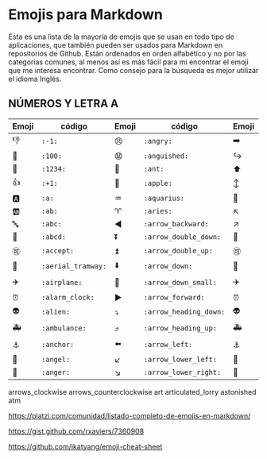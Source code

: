 # Emojis para Markdown

Esta es una lista de la mayoría de emojis que se usan en todo tipo de aplicaciones, que también pueden ser usados para Markdown en repositorios de Github. Están ordenados en orden alfabético y no por las categorías comunes, al menos así es más fácil para mi encontrar el emoji que me interesa encontrar. Como consejo para la búsqueda es mejor utilizar el idioma Inglés.

## NÚMEROS Y LETRA A

| Emoji  | código | Emoji  | código | Emoji  | código |
| ------------- | ------------- | ------------- | ------------- | ------------- | ------------- |
| :-1:  | `:-1:`  | :angry:  | `:angry:`  | :arrow_right:  | `:arrow_right:`  |
| :100:  | `:100:`  | :anguished:  | `:anguished:`  | :arrow_right_hook:  | `:arrow_right_hook:`  |
| :1234:  | `:1234:` | :ant:  | `:ant:` | :arrow_up:  | `:arrow_up:` |
| :+1: | `:+1:` | :apple: | `:apple:` | :arrow_up_down: | `:arrow_up_down:` |
| :a:  | `:a:`  | :aquarius:  | `:aquarius:`  | :arrow_up_small:  | `:arrow_up_small:`  |
| :ab:  | `:ab:`  | :aries:  | `:aries:`  | :arrow_upper_left:  | `:arrow_upper_left:`  |
| :abc:  | `:abc:`  | :arrow_backward:  | `:arrow_backward:`  | :arrow_upper_right:  | `:arrow_upper_right:`  |
| :abcd:  | `:abcd:`  | :arrow_double_down:  | `:arrow_double_down:`  | :abcd:  | `:abcd:`  |
| :accept:  | `:accept:`  | :arrow_double_up:  | `:arrow_double_up:`  | :accept:  | `:accept:`  |
| :aerial_tramway:  | `:aerial_tramway:` | :arrow_down:  | `:arrow_down:` | :aerial_tramway:  | `:aerial_tramway:` |
| :airplane: | `:airplane:` | :arrow_down_small: | `:arrow_down_small:` | :airplane: | `:airplane:` |
| :alarm_clock:  | `:alarm_clock:`  | :arrow_forward:  | `:arrow_forward:`  | :alarm_clock:  | `:alarm_clock:`  |
| :alien:  | `:alien:`  | :arrow_heading_down:  | `:arrow_heading_down:`  | :alien:  | `:alien:`  |
| :ambulance:  | `:ambulance:`  | :arrow_heading_up:  | `:arrow_heading_up:`  | :ambulance:  | `:ambulance:`  |
| :anchor:  | `:anchor:`  | :arrow_left:  | `:arrow_left:`  | :anchor:  | `:anchor:`  |
| :angel:  | `:angel:`  | :arrow_lower_left:  | `:arrow_lower_left:`  | :angel:  | `:angel:`  |
| :anger:  | `:anger:`  | :arrow_lower_right:  | `:arrow_lower_right:`  | :anger:  | `:anger:`  |







arrows_clockwise
arrows_counterclockwise
art
articulated_lorry
astonished
atm

https://platzi.com/comunidad/listado-completo-de-emojis-en-markdown/

https://gist.github.com/rxaviers/7360908

https://github.com/ikatyang/emoji-cheat-sheet
